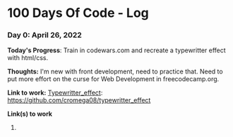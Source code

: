 # 100 Days Of Code - Log

### Day 0: April 26, 2022

**Today's Progress**: Train in codewars.com and recreate a typewritter effect with html/css.

**Thoughts:** I'm new with front development, need to practice that. Need to put more effort on the curse for Web Development in freecodecamp.org.

**Link to work:** [Typewritter_effect]: https://github.com/cromega08/typewritter_effect

**Link(s) to work**
1. [Typewritter_effect]: https://github.com/cromega08/typewritter_effect
